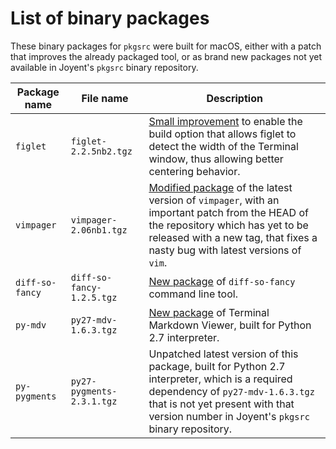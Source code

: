 # List of binary packages

These binary packages for `pkgsrc` were built for macOS, either with a patch that improves the already packaged tool, or as brand new packages not yet available in Joyent's `pkgsrc` binary repository.

| Package name | File name | Description |
| ---- | --------- | ----------- |
| `figlet` | `figlet-2.2.5nb2.tgz` | [Small improvement](https://github.com/JoeKun/macos-configuration/blob/master/patches/pkgsrc/figlet_pkgsrc_tweak-for-macOS-to-detect-terminal-width.patch) to enable the build option that allows figlet to detect the width of the Terminal window, thus allowing better centering behavior. |
| `vimpager` | `vimpager-2.06nb1.tgz` | [Modified package](https://github.com/JoeKun/macos-configuration/blob/master/patches/pkgsrc/vimpager_pkgsrc_upgrade-to-2.06-and-backport-from-unreleased-HEAD-fix-for-latest-vim-releases.patch) of the latest version of `vimpager`, with an important patch from the HEAD of the repository which has yet to be released with a new tag, that fixes a nasty bug with latest versions of `vim`. |
| `diff-so-fancy` | `diff-so-fancy-1.2.5.tgz` | [New package](https://github.com/JoeKun/macos-configuration/blob/master/patches/pkgsrc/diff-so-fancy_pkgsrc.patch) of `diff-so-fancy` command line tool. |
| `py-mdv` | `py27-mdv-1.6.3.tgz` | [New package](https://github.com/JoeKun/macos-configuration/blob/master/patches/pkgsrc/py-mdv_pkgsrc.patch) of Terminal Markdown Viewer, built for Python 2.7 interpreter. |
| `py-pygments` | `py27-pygments-2.3.1.tgz` | Unpatched latest version of this package, built for Python 2.7 interpreter, which is a required dependency of `py27-mdv-1.6.3.tgz` that is not yet present with that version number in Joyent's `pkgsrc` binary repository. |
